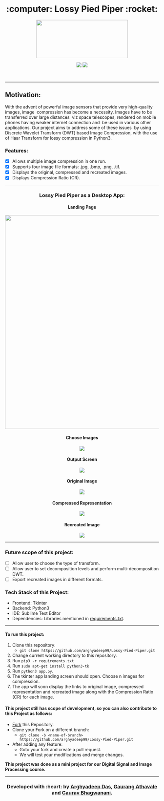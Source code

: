 <h1 align="center">:computer: Lossy Pied Piper :rocket:</h1>

<div align="center">

<img src="./logo.png" width=300px height=125px/>

<br>

[![](https://img.shields.io/badge/Made_with-Python3-red?style=for-the-badge&logo=python)](https://www.python.org/ "Python3")
[![](https://img.shields.io/badge/IDE-Sublime_Text-red?style=for-the-badge&logo=sublime-text)](https://www.python.org/ "Tkinter")

<br>

</div>

---

<h2>Motivation:</h2>

With the advent of powerful image sensors that provide very high-quality images, image  compression has become a necessity. Images have to be transferred over large distances  viz space telescopes, rendered on mobile phones having weaker internet connection and  be used in various other applications. Our project aims to address some of these issues  by using Discrete Wavelet Transform (DWT) based Image Compression, with the use of Haar Transform for lossy compression in Python3.


### Features:

* [x] Allows multiple image compression in one run. 
* [x] Supports four image file formats: .jpg, .bmp, .png, .tif.
* [x] Displays the original, compressed and recreated images.  
* [x] Displays Compression Ratio (CR). 

---

<h3 align="center">Lossy Pied Piper as a Desktop App:</h3>

<div align="center">
<h4 align="center">Landing Page</h4>
<img src="./screenshots/ss1.png" height=700px/>
<br>
<h4 align="center">Choose Images</h4>
<img src="./screenshots/ss2.png"/>
<br>
<h4 align="center">Output Screen</h4>
<img src="./screenshots/ss3.png"/>
<br>
<h4 align="center">Original Image</h4>
<img src="./screenshots/ss4.png"/>
<br>
<h4 align="center">Compressed Representation</h4>
<img src="./screenshots/ss5.png"/>
<br>
<h4 align="center">Recreated Image</h4>
<img src="./screenshots/ss6.png"/>
<br>
</div>

---

### Future scope of this project:

* [ ] Allow user to choose the type of transform.  
* [ ] Allow user to set decomposition levels and perform multi-decomposition DWT.  
* [ ] Export recreated images in different formats.

### Tech Stack of this Project:

* Frontend: Tkinter
* Backend: Python3
* IDE: Sublime Text Editor
* Dependencies: Libraries mentioned in [requirements.txt](./requirements.txt). 
---

#### To run this project:

1. Clone this repository:
	* `git clone https://github.com/arghyadeep99/Lossy-Pied-Piper.git`
2. Change current working directory to this repository. 
3. Run `pip3 -r requirements.txt`
4. Run `sudo apt-get install python3-tk`
5. Run `python3 app.py`.
6. The tkinter app landing screen should open. Choose n images for compression. 
7. The app will soon display the links to original image, compressed representation and recreated image along with the Compression Ratio (CR) for each image. 

#### This project still has scope of development, so you can also contribute to this Project as follows:
* [Fork](https://github.com/arghyadeep99/Lossy-Pied-Piper) this Repository.
* Clone your Fork on a different branch:
	* `git clone -b <name-of-branch> https://github.com/arghyadeep99/Lossy-Pied-Piper.git`
* After adding any feature:
	* Goto your fork and create a pull request.
	* We will test your modifications and merge changes.

<b> This project was done as a mini project for our Digital Signal and Image Processing course. </b>

---

<h3 align="center"><b>Developed with :heart: by <a href="https://github.com/arghyadeep99">Arghyadeep Das</a>, <a href="https://github.com/gaurangathavale">Gaurang Athavale</a> and <a href="https://github.com/g-bhagwanani">Gaurav Bhagwanani</a>.</b></h1>



